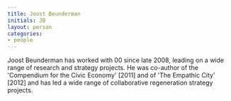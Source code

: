 ```yaml
---
title: Joost Beunderman
initials: JB
layout: person
categories:
- people
---
```


Joost Beunderman has worked with 00 since late 2008, leading on a wide range of research and strategy projects. He was co-author of the 'Compendium for the Civic Economy' [2011] and of 'The Empathic City' [2012] and has led a wide range of collaborative regeneration strategy projects.